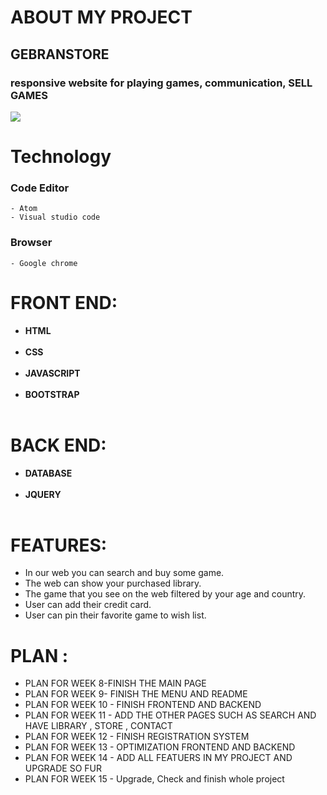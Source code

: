 # ABOUT MY PROJECT
## GEBRANSTORE

 
 ### responsive website for playing games, communication, SELL GAMES 
  <img src="https://images.launchbox-app.com/9670ad95-016c-42a2-af83-6e679a890ba2.png">
 
# Technology
 ### Code Editor
    
    - Atom
    - Visual studio code
    
 ### Browser
    - Google chrome
 

#  FRONT END:
  - **HTML**<br></br>
  - **CSS**<br></br>
  - **JAVASCRIPT**<br></br>
  - **BOOTSTRAP**<br></br>

#  BACK END:
  - **DATABASE**<br></br>
  - **JQUERY**<br></br>


 # FEATURES:
  - In our web you can search and buy some game.
  - The web can show your purchased library.
  - The game that you see on the web filtered by your age and country.
  - User can add their credit card.
  - User can pin their favorite game to wish list.

# PLAN :
 - PLAN FOR WEEK 8-FINISH THE MAIN PAGE
 - PLAN FOR WEEK 9- FINISH THE MENU AND README
 - PLAN FOR WEEK 10 - FINISH FRONTEND AND BACKEND
 - PLAN FOR WEEK 11 - ADD THE OTHER PAGES SUCH AS SEARCH AND HAVE LIBRARY , STORE , CONTACT
 - PLAN FOR WEEK 12 - FINISH REGISTRATION SYSTEM
 - PLAN FOR WEEK 13 - OPTIMIZATION FRONTEND AND BACKEND
 - PLAN FOR WEEK 14 - ADD ALL FEATUERS IN MY PROJECT AND UPGRADE SO FUR
 - PLAN FOR WEEK 15 - Upgrade, Check and finish whole project
